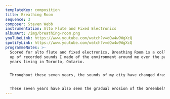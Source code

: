 ```yaml
---
templateKey: composition
title: Breathing Room
sequence: 3
composer: Steven Webb
instrumentation: Alto Flute and Fixed Electronics
albumArt: /img/breathing-room.png
youTubeLink: https://www.youtube.com/watch?v=dQw4w9WgXcQ
spotifyLink: https://www.youtube.com/watch?v=dQw4w9WgXcQ
programmeNotes: >-
  Scored for alto flute and fixed electronics, Breathing Room is a collage made
  up of recorded sounds I made of the environment around me over the past seven
  years living in Toronto, Ontario.


  Throughout these seven years, the sounds of my city have changed drastically. In 2020, the global pandemic disrupted the the sonic landscape, with much of the vibrancy and life being leeched from the city's character as we all retreated into our homes.


  These seven years have also seen the gradual erosion of the Greenbelt in Southern Ontario, as our provincial government continues to open it up for development. This degradation of our urban forests, ravines, and surrounding greenspace additionally alters its sonic characterstics, with the acoustic ecology being damaged as species and habitats are destroyed in the name of much needed housing. All of the movements are sonic snapshots in time, echoes of already faded memories — here presented for posterity.
---
```

